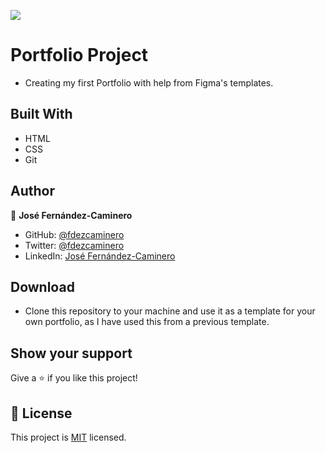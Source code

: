 ![](https://img.shields.io/badge/Microverse-blueviolet)

# Portfolio Project

* Creating my first Portfolio with help from Figma's templates.

## Built With

- HTML
- CSS
- Git


## Author

👤 **José Fernández-Caminero**

- GitHub: [@fdezcaminero](https://github.com/fdezcaminero)
- Twitter: [@fdezcaminero](https://twitter.com/fdezcaminero)
- LinkedIn: [José Fernández-Caminero](https://www.linkedin.com/in/fdezcaminero/)

## Download

- Clone this repository to your machine and use it as a template for your own portfolio, as I have used this from a previous template.

## Show your support

Give a ⭐️ if you like this project!

## 📝 License

This project is [MIT](./MIT.md) licensed.
